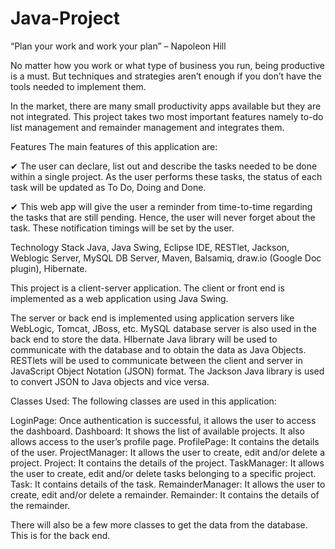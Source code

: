 # Java-Project

“Plan your work and work your plan” – Napoleon Hill
 
No matter how you work or what type of business you run, being productive is a must. But techniques and strategies aren’t enough if you don’t have the tools needed to implement them.

In the market, there are many small productivity apps available but they are not integrated. This project takes two most important features namely to-do list management and remainder management and integrates them.

Features
The main features of this application are:

✔ The user can declare, list out and describe the tasks needed to be done within a single project. As the user performs these tasks, the status of each task will be updated as To Do, Doing and Done.

✔ This web app will give the user a reminder from time-to-time regarding the tasks that are still pending. Hence, the user will never forget about the task. These notification timings will be set by the user.

Technology Stack
Java, Java Swing, Eclipse IDE, RESTlet, Jackson, Weblogic Server, MySQL DB Server, Maven, Balsamiq, draw.io (Google Doc plugin), Hibernate.

This project is a client-server application. The client or front end is implemented as a web application using Java Swing.

The server or back end is implemented using application servers like WebLogic, Tomcat, JBoss, etc. MySQL database server is also used in the back end to store the data. HIbernate Java library will be used to communicate with the database and to obtain the data as Java Objects. RESTlets will be used to communicate between the client and server in JavaScript Object Notation (JSON) format. The Jackson Java library is used to convert JSON to Java objects and vice versa.

Classes Used:
The following classes are used in this application:

LoginPage: 
    Once authentication is successful, it allows the user to access the dashboard.
Dashboard: 
    It shows the list of available projects. It also allows access to the user’s profile page.
ProfilePage: 
    It contains the details of the user.
ProjectManager: 
    It allows the user to create, edit and/or delete a project.
Project: 
    It contains the details of the project.
TaskManager: 
    It allows the user to create, edit and/or delete tasks belonging to a specific project.
Task: 
    It contains details of the task.
RemainderManager: 
    It allows the user to create, edit and/or delete a remainder.
Remainder: 
    It contains the details of the remainder.

 There will also be a few more classes to get the data from the database. This is for the back end.

